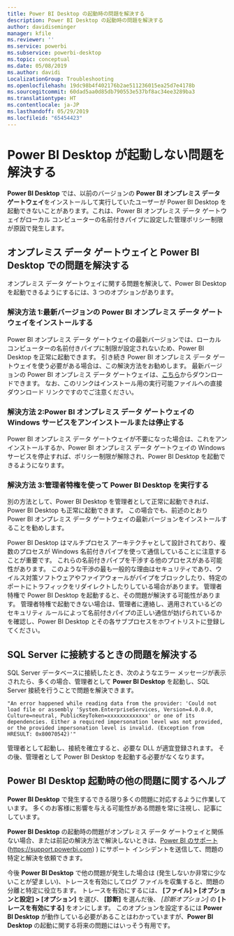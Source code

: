 ```yaml
---
title: Power BI Desktop の起動時の問題を解決する
description: Power BI Desktop の起動時の問題を解決する
author: davidiseminger
manager: kfile
ms.reviewer: ''
ms.service: powerbi
ms.subservice: powerbi-desktop
ms.topic: conceptual
ms.date: 05/08/2019
ms.author: davidi
LocalizationGroup: Troubleshooting
ms.openlocfilehash: 19dc98b4f402176b2ae511236015ea25d7e4178b
ms.sourcegitcommit: 60dad5aa0d85db790553e537bf8ac34ee3289ba3
ms.translationtype: HT
ms.contentlocale: ja-JP
ms.lasthandoff: 05/29/2019
ms.locfileid: "65454423"
---
```

# <a name="resolve-issues-when-power-bi-desktop-will-not-launch"></a>Power BI Desktop が起動しない問題を解決する
**Power BI Desktop** では、以前のバージョンの **Power BI オンプレミス データ ゲートウェイ**をインストールして実行していたユーザーが Power BI Desktop を起動できないことがあります。これは、Power BI オンプレミス データ ゲートウェイがローカル コンピューターの名前付きパイプに設定した管理ポリシー制限が原因で発生します。 

## <a name="resolve-issues-with-the-on-premises-data-gateway-and-power-bi-desktop"></a>オンプレミス データ ゲートウェイと Power BI Desktop での問題を解決する
オンプレミス データ ゲートウェイに関する問題を解決して、Power BI Desktop を起動できるようにするには、3 つのオプションがあります。

### <a name="resolution-1-install-the-latest-version-of-power-bi-on-premises-data-gateway"></a>解決方法 1:最新バージョンの Power BI オンプレミス データ ゲートウェイをインストールする
Power BI オンプレミス データ ゲートウェイの最新バージョンでは、ローカル コンピューターの名前付きパイプに制限が設定されないため、Power BI Desktop を正常に起動できます。 引き続き Power BI オンプレミス データ ゲートウェイを使う必要がある場合は、この解決方法をお勧めします。 最新バージョンの Power BI オンプレミス データ ゲートウェイは、[こちら](https://go.microsoft.com/fwlink/?LinkId=698863)からダウンロードできます。 なお、このリンクはインストール用の実行可能ファイルへの直接ダウンロード リンクですのでご注意ください。

### <a name="resolution-2-uninstall-or-stop-the-power-bi-on-premises-data-gateway-windows-service"></a>解決方法 2:Power BI オンプレミス データ ゲートウェイの Windows サービスをアンインストールまたは停止する
Power BI オンプレミス データ ゲートウェイが不要になった場合は、これをアンインストールするか、Power BI オンプレミス データ ゲートウェイの Windows サービスを停止すれば、ポリシー制限が解除され、Power BI Desktop を起動できるようになります。

### <a name="resolution-3-run-power-bi-desktop-with-administrator-privilege"></a>解決方法 3:管理者特権を使って Power BI Desktop を実行する
別の方法として、Power BI Desktop を管理者として正常に起動できれば、Power BI Desktop も正常に起動できます。 この場合でも、前述のとおり Power BI オンプレミス データ ゲートウェイの最新バージョンをインストールすることを勧めします。

Power BI Desktop はマルチプロセス アーキテクチャとして設計されており、複数のプロセスが Windows 名前付きパイプを使って通信していることに注意することが重要です。 これらの名前付きパイプを干渉する他のプロセスがある可能性があります。 このような干渉の最も一般的な理由はセキュリティであり、ウイルス対策ソフトウェアやファイアウォールがパイプをブロックしたり、特定のポートにトラフィックをリダイレクトしたりしている場合があります。 管理者特権で Power BI Desktop を起動すると、その問題が解決する可能性があります。 管理者特権で起動できない場合は、管理者に連絡し、適用されているどのセキュリティ ルールによって名前付きパイプの正しい通信が妨げられているかを確認し、Power BI Desktop とその各サブプロセスをホワイトリストに登録してください。

## <a name="resolve-issues-when-connecting-to-sql-server"></a>SQL Server に接続するときの問題を解決する
SQL Server データベースに接続したとき、次のようなエラー メッセージが表示されたら、多くの場合、管理者として **Power BI Desktop** を起動し、SQL Server 接続を行うことで問題を解決できます。

    "An error happened while reading data from the provider: 'Could not load file or assembly 'System.EnterpriseServices, Version=4.0.0.0, Culture=neutral, PublicKeyToken=xxxxxxxxxxxxx' or one of its dependencies. Either a required impersonation level was not provided, or the provided impersonation level is invalid. (Exception from HRESULT: 0x80070542)'"

管理者として起動し、接続を確立すると、必要な DLL が適宜登録されます。 その後、管理者として Power BI Desktop を起動する必要がなくなります。

## <a name="help-with-other-issues-when-launching-power-bi-desktop"></a>Power BI Desktop 起動時の他の問題に関するヘルプ
**Power BI Desktop** で発生するできる限り多くの問題に対応するように作業しています。 多くのお客様に影響を与える可能性がある問題を常に注視し、記事にしています。

**Power BI Desktop** の起動時の問題がオンプレミス データ ゲートウェイと関係ない場合、または前記の解決方法で解決しないときは、[Power BI のサポート](https://support.powerbi.com) (https://support.powerbi.com) ) にサポート インシデントを送信して、問題の特定と解決を依頼できます。

今後 **Power BI Desktop** で他の問題が発生した場合は (発生しないか非常に少ないことが望ましい)、トレースを有効にしてログ ファイルを収集すると、問題の分離と特定に役立ちます。 トレースを有効にするには、 **[ファイル] > [オプションと設定] > [オプション]** を選び、 **[診断]** を選んだ後、 *[診断オプション]* の **[トレースを有効にする]** をオンにします。 このオプションを設定するには **Power BI Desktop** が動作している必要があることはわかっていますが、**Power BI Desktop** の起動に関する将来の問題にはいっそう有用です。

